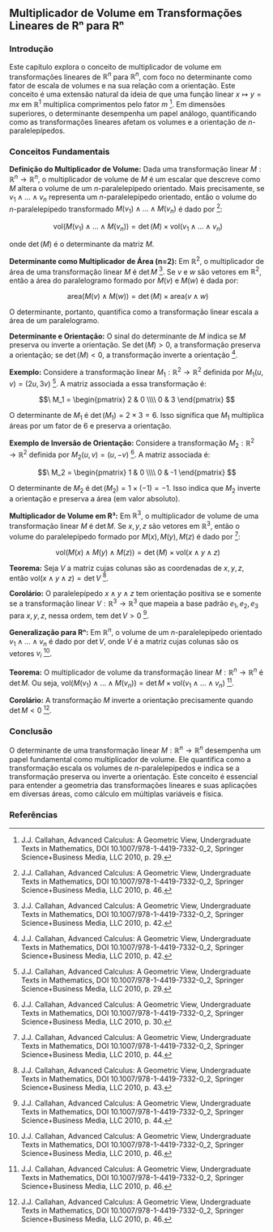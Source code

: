 ## Multiplicador de Volume em Transformações Lineares de Rⁿ para Rⁿ

### Introdução
Este capítulo explora o conceito de multiplicador de volume em transformações lineares de $\mathbb{R}^n$ para $\mathbb{R}^n$, com foco no determinante como fator de escala de volumes e na sua relação com a orientação. Este conceito é uma extensão natural da ideia de que uma função linear $x \mapsto y = mx$ em $\mathbb{R}^1$ multiplica comprimentos pelo fator $m$ [^1]. Em dimensões superiores, o determinante desempenha um papel análogo, quantificando como as transformações lineares afetam os volumes e a orientação de *n*-paralelepípedos.

### Conceitos Fundamentais

**Definição do Multiplicador de Volume:** Dada uma transformação linear $M: \mathbb{R}^n \to \mathbb{R}^n$, o multiplicador de volume de $M$ é um escalar que descreve como $M$ altera o volume de um *n*-paralelepípedo orientado. Mais precisamente, se $v_1 \wedge \dots \wedge v_n$ representa um *n*-paralelepípedo orientado, então o volume do *n*-paralelepípedo transformado $M(v_1) \wedge \dots \wedge M(v_n)$ é dado por [^46]:

$$\
\text{vol}(M(v_1) \wedge \dots \wedge M(v_n)) = \det(M) \times \text{vol}(v_1 \wedge \dots \wedge v_n)
$$

onde $\det(M)$ é o determinante da matriz $M$.

**Determinante como Multiplicador de Área (n=2):** Em $\mathbb{R}^2$, o multiplicador de área de uma transformação linear $M$ é $\det M$ [^42]. Se $v$ e $w$ são vetores em $\mathbb{R}^2$, então a área do paralelogramo formado por $M(v)$ e $M(w)$ é dada por:

$$\
\text{area}(M(v) \wedge M(w)) = \det(M) \times \text{area}(v \wedge w)
$$

O determinante, portanto, quantifica como a transformação linear escala a área de um paralelogramo.

**Determinante e Orientação:** O sinal do determinante de $M$ indica se $M$ preserva ou inverte a orientação. Se $\det(M) > 0$, a transformação preserva a orientação; se $\det(M) < 0$, a transformação inverte a orientação [^42].

**Exemplo:** Considere a transformação linear $M_1: \mathbb{R}^2 \to \mathbb{R}^2$ definida por $M_1(u, v) = (2u, 3v)$ [^1]. A matriz associada a essa transformação é:

$$\
M_1 = \begin{pmatrix} 2 & 0 \\\\ 0 & 3 \end{pmatrix}
$$

O determinante de $M_1$ é $\det(M_1) = 2 \times 3 = 6$. Isso significa que $M_1$ multiplica áreas por um fator de 6 e preserva a orientação.

**Exemplo de Inversão de Orientação:** Considere a transformação $M_2: \mathbb{R}^2 \to \mathbb{R}^2$ definida por $M_2(u, v) = (u, -v)$ [^2]. A matriz associada é:

$$\
M_2 = \begin{pmatrix} 1 & 0 \\\\ 0 & -1 \end{pmatrix}
$$

O determinante de $M_2$ é $\det(M_2) = 1 \times (-1) = -1$. Isso indica que $M_2$ inverte a orientação e preserva a área (em valor absoluto).

**Multiplicador de Volume em R³:** Em $\mathbb{R}^3$, o multiplicador de volume de uma transformação linear $M$ é $\det M$. Se $x, y, z$ são vetores em $\mathbb{R}^3$, então o volume do paralelepípedo formado por $M(x), M(y), M(z)$ é dado por [^44]:

$$\
\text{vol}(M(x) \wedge M(y) \wedge M(z)) = \det(M) \times \text{vol}(x \wedge y \wedge z)
$$

**Teorema:** Seja $V$ a matriz cujas colunas são as coordenadas de $x, y, z$, então $\text{vol}(x \wedge y \wedge z) = \det V$ [^43].

**Corolário:** O paralelepípedo $x \wedge y \wedge z$ tem orientação positiva se e somente se a transformação linear $V: \mathbb{R}^3 \to \mathbb{R}^3$ que mapeia a base padrão $e_1, e_2, e_3$ para $x, y, z$, nessa ordem, tem $\det V > 0$ [^44].

**Generalização para Rⁿ:** Em $\mathbb{R}^n$, o volume de um *n*-paralelepípedo orientado $v_1 \wedge \dots \wedge v_n$ é dado por $\det V$, onde $V$ é a matriz cujas colunas são os vetores $v_i$ [^46].

**Teorema:** O multiplicador de volume da transformação linear $M: \mathbb{R}^n \to \mathbb{R}^n$ é $\det M$. Ou seja, $\text{vol}(M(v_1) \wedge \dots \wedge M(v_n)) = \det M \times \text{vol}(v_1 \wedge \dots \wedge v_n)$ [^46].

**Corolário:** A transformação $M$ inverte a orientação precisamente quando $\det M < 0$ [^46].

### Conclusão

O determinante de uma transformação linear $M: \mathbb{R}^n \to \mathbb{R}^n$ desempenha um papel fundamental como multiplicador de volume. Ele quantifica como a transformação escala os volumes de *n*-paralelepípedos e indica se a transformação preserva ou inverte a orientação. Este conceito é essencial para entender a geometria das transformações lineares e suas aplicações em diversas áreas, como cálculo em múltiplas variáveis e física.

### Referências
[^1]: J.J. Callahan, Advanced Calculus: A Geometric View, Undergraduate Texts in Mathematics, DOI 10.1007/978-1-4419-7332-0_2, Springer Science+Business Media, LLC 2010, p. 29.
[^2]: J.J. Callahan, Advanced Calculus: A Geometric View, Undergraduate Texts in Mathematics, DOI 10.1007/978-1-4419-7332-0_2, Springer Science+Business Media, LLC 2010, p. 30.
[^42]: J.J. Callahan, Advanced Calculus: A Geometric View, Undergraduate Texts in Mathematics, DOI 10.1007/978-1-4419-7332-0_2, Springer Science+Business Media, LLC 2010, p. 42.
[^43]: J.J. Callahan, Advanced Calculus: A Geometric View, Undergraduate Texts in Mathematics, DOI 10.1007/978-1-4419-7332-0_2, Springer Science+Business Media, LLC 2010, p. 43.
[^44]: J.J. Callahan, Advanced Calculus: A Geometric View, Undergraduate Texts in Mathematics, DOI 10.1007/978-1-4419-7332-0_2, Springer Science+Business Media, LLC 2010, p. 44.
[^46]: J.J. Callahan, Advanced Calculus: A Geometric View, Undergraduate Texts in Mathematics, DOI 10.1007/978-1-4419-7332-0_2, Springer Science+Business Media, LLC 2010, p. 46.
<!-- END -->